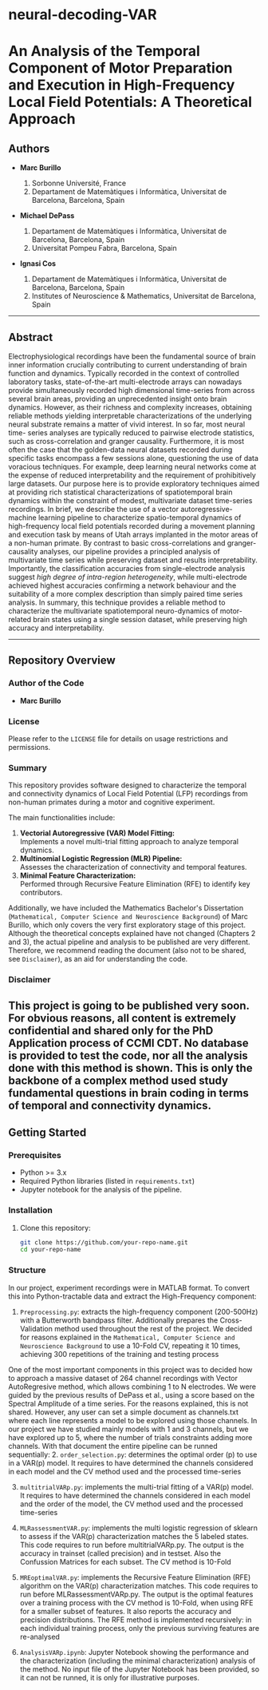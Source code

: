 # neural-decoding-VAR
# An Analysis of the Temporal Component of Motor Preparation and Execution in High-Frequency Local Field Potentials: A Theoretical Approach

## Authors
- **Marc Burillo**  
  1. Sorbonne Université, France  
  2. Departament de Matemàtiques i Informàtica, Universitat de Barcelona, Barcelona, Spain  


- **Michael DePass**  
  1. Departament de Matemàtiques i Informàtica, Universitat de Barcelona, Barcelona, Spain  
  3. Universitat Pompeu Fabra, Barcelona, Spain  

- **Ignasi Cos**  
  1. Departament de Matemàtiques i Informàtica, Universitat de Barcelona, Barcelona, Spain  
  4. Institutes of Neuroscience & Mathematics, Universitat de Barcelona, Spain  

---

## Abstract
Electrophysiological recordings have been the fundamental source of brain inner information crucially contributing to current understanding of brain function and dynamics. Typically recorded in the context of controlled laboratory tasks, state-of-the-art multi-electrode arrays can nowadays provide simultaneously recorded high dimensional time-series from across several brain areas, providing an unprecedented insight onto brain dynamics. However, as their richness and complexity increases, obtaining reliable methods yielding interpretable characterizations of the underlying neural substrate remains a matter of vivid interest. In so far, most neural time- series analyses are typically reduced to pairwise electrode statistics, such as cross-correlation and granger causality. Furthermore, it is most often the case that the golden-data neural datasets recorded during specific tasks encompass a few sessions alone, questioning the use of data voracious techniques. For example, deep learning neural networks come at the expense of reduced interpretability and the requirement of prohibitively large datasets. Our purpose here is to provide exploratory techniques aimed at providing rich statistical characterizations of spatiotemporal brain dynamics within the constraint of modest, multivariate dataset time-series recordings. In brief, we describe the use of a vector autoregressive-machine learning pipeline to characterize spatio-temporal dynamics of high-frequency local field potentials recorded during a movement planning and execution task by means of Utah arrays implanted in the motor areas of a non-human primate. By contrast to basic cross-correlations and granger-causality analyses, our pipeline provides a principled analysis of multivariate time series while preserving dataset and results interpretability. Importantly, the classification accuracies from single-electrode analysis suggest *high degree of intra-region heterogeneity*, while multi-electrode achieved highest accuracies confirming a network behaviour and the suitability of a more complex description than simply paired time series analysis. In summary, this technique provides a reliable method to characterize the multivariate spatiotemporal neuro-dynamics of motor-related brain states using a single session dataset, while preserving high accuracy and interpretability.

---

## Repository Overview
### Author of the Code
- **Marc Burillo**

### License
Please refer to the `LICENSE` file for details on usage restrictions and permissions.

### Summary
This repository provides software designed to characterize the temporal and connectivity dynamics of Local Field Potential (LFP) recordings from non-human primates during a motor and cognitive experiment.  

The main functionalities include:
1. **Vectorial Autoregressive (VAR) Model Fitting:**  
   Implements a novel multi-trial fitting approach to analyze temporal dynamics.
2. **Multinomial Logistic Regression (MLR) Pipeline:**  
   Assesses the characterization of connectivity and temporal features.
3. **Minimal Feature Characterization:**  
   Performed through Recursive Feature Elimination (RFE) to identify key contributors.

Additionally, we have included the Mathematics Bachelor's Dissertation (`Mathematical, Computer Science and Neuroscience Background`) of Marc Burillo, which only covers the very first exploratory stage of this project. Although the theoretical concepts explained have not changed (Chapters 2 and 3), the actual pipeline and analysis to be published are very different. Therefore, we recommend reading the document (also not to be shared, see `Disclaimer`), as an aid for understanding the code.

### Disclaimer
This project is going to be published very soon. For obvious reasons, all content is extremely confidential and shared only for the PhD Application process of CCMI CDT. No database is provided to test the code, nor all the analysis done with this method is shown. This is only the backbone of a complex method used study fundamental questions in brain coding in terms of temporal and connectivity dynamics.
---

## Getting Started
### Prerequisites
- Python >= 3.x
- Required Python libraries (listed in `requirements.txt`)
- Jupyter notebook for the analysis of the pipeline.
### Installation
1. Clone this repository:
   ```bash
   git clone https://github.com/your-repo-name.git
   cd your-repo-name
### Structure
In our project, experiment recordings were in MATLAB format. To convert this into Python-tractable data and extract the High-Frequency component:
1. `Preprocessing.py`: extracts the high-frequency component (200-500Hz) with a Butterworth bandpass filter. Additionally prepares the Cross-Validation method used throughout the rest of the project. We decided for reasons explained in the `Mathematical, Computer Science and Neuroscience Background` to use a 10-Fold CV, repeating it 10 times, achieving 300 repetitions of the training and testing process

One of the most important components in this project was to decided how to approach a massive dataset of 264 channel recordings with Vector AutoRegresive method, which allows combining 1 to N electrodes. We were guided by the previous results of DePass et al., using a score based on the Spectral Amplitude of a time series. For the reasons explained, this is not shared. However, any user can set a simple document as channels.txt where each line represents a model to be explored using those channels. In our project we have studied mainly models with 1 and 3 channels, but we have explored up to 5, where the number of trials constraints adding more channels.
With that document the entire pipeline can be runned sequentially:
2. `order_selection.py`: determines the optimal order (p) to use in a VAR(p) model. It requires to have determined the channels considered in each model and the CV method used and the processed time-series

3. `multitrialVARp.py`: implements the multi-trial fitting of a VAR(p) model. It requires to have determined the channels considered in each model and the order of the model, the CV method used and the processed time-series

4. `MLRassessmentVAR.py`: implements the multi logistic regression of sklearn to assess if the VAR(p) characterization matches the 5 labeled states. This code requires to run before multitrialVARp.py. The output is the accuracy in trainset (called precision) and in testset. Also the Confussion Matrices for each subset. The CV method is 10-Fold

5. `MREoptimalVAR.py`: implements the Recursive Feature Elimination (RFE) algorithm on the VAR(p) characterization matches. This code requires to run before MLRassessmentVARp.py. The output is the optimal features over a training process with the CV method is 10-Fold, when using RFE for a smaller subset of features. It also reports the accuracy and precision distributions. The RFE method is implemented recursively: in each individual training process, only the previous surviving features are re-analysed

6. `AnalysisVARp.ipynb`: Jupyter Notebook showing the performance and the characterization (including the minimal characterization) analysis of the method. No input file of the Jupyter Notebook has been provided, so it can not be runned, it is only for illustrative purposes. 


